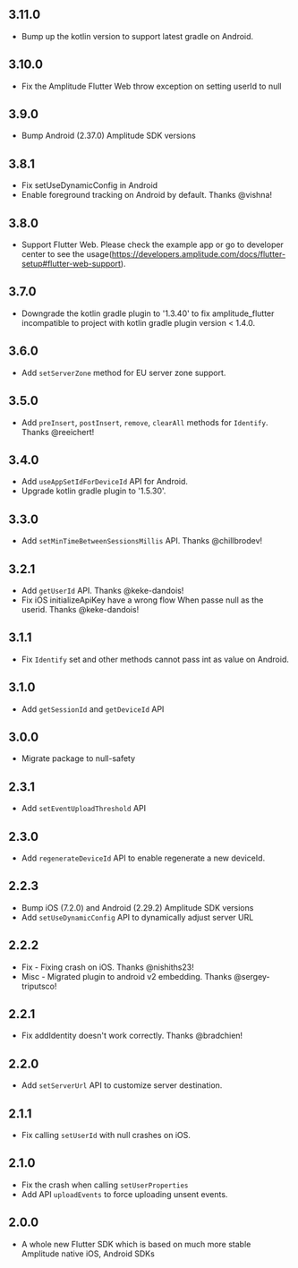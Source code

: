 ## 3.11.0
* Bump up the kotlin version to support latest gradle on Android.

## 3.10.0
* Fix the Amplitude Flutter Web throw exception on setting userId to null

## 3.9.0
* Bump Android (2.37.0) Amplitude SDK versions

## 3.8.1
*  Fix setUseDynamicConfig in Android
*  Enable foreground tracking on Android by default. Thanks @vishna!

## 3.8.0
*  Support Flutter Web. Please check the example app or go to developer center to see the usage(https://developers.amplitude.com/docs/flutter-setup#flutter-web-support).

## 3.7.0
* Downgrade the kotlin gradle plugin to '1.3.40' to fix amplitude_flutter incompatible to project with kotlin gradle plugin version < 1.4.0.

## 3.6.0
* Add `setServerZone` method for EU server zone support.

## 3.5.0
* Add `preInsert`, `postInsert`, `remove`, `clearAll` methods for `Identify`. Thanks @reeichert!

## 3.4.0
* Add `useAppSetIdForDeviceId` API for Android.
* Upgrade kotlin gradle plugin to '1.5.30'.


## 3.3.0
* Add `setMinTimeBetweenSessionsMillis` API. Thanks @chillbrodev!

## 3.2.1
* Add `getUserId` API. Thanks @keke-dandois!
* Fix iOS initializeApiKey have a wrong flow When passe null as the userid. Thanks @keke-dandois!

## 3.1.1
* Fix `Identify` set and other methods cannot pass int as value on Android.

## 3.1.0
* Add `getSessionId` and `getDeviceId` API

## 3.0.0
* Migrate package to null-safety

## 2.3.1
* Add `setEventUploadThreshold` API

## 2.3.0
* Add `regenerateDeviceId` API to enable regenerate a new deviceId.

## 2.2.3
* Bump iOS (7.2.0) and Android (2.29.2) Amplitude SDK versions
* Add `setUseDynamicConfig` API to dynamically adjust server URL

## 2.2.2
* Fix - Fixing crash on iOS. Thanks @nishiths23!
* Misc - Migrated plugin to android v2 embedding. Thanks @sergey-triputsco!

## 2.2.1
* Fix addIdentity doesn't work correctly. Thanks @bradchien!

## 2.2.0
* Add `setServerUrl` API to customize server destination.

## 2.1.1
* Fix calling `setUserId` with null crashes on iOS.

## 2.1.0
* Fix the crash when calling `setUserProperties`
* Add API `uploadEvents` to force uploading unsent events.

## 2.0.0
* A whole new Flutter SDK which is based on much more stable Amplitude native iOS, Android SDKs

